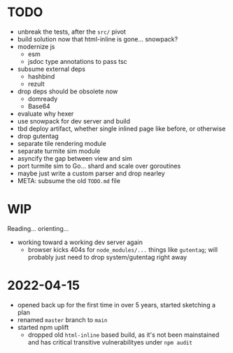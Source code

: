 # TODO

- unbreak the tests, after the `src/` pivot
- build solution now that html-inline is gone... snowpack?
- modernize js
  - esm
  - jsdoc type annotations to pass tsc
- subsume external deps
  - hashbind
  - rezult
- drop deps should be obsolete now
  - domready
  - Base64
- evaluate why hexer
- use snowpack for dev server and build
- tbd deploy artifact, whether single inlined page like before, or otherwise
- drop gutentag
- separate tile rendering module
- separate turmite sim module
- asyncify the gap between view and sim
- port turmite sim to Go... shard and scale over goroutines
- maybe just write a custom parser and drop nearley
- META: subsume the old `TODO.md` file

# WIP

Reading... orienting...

- working toward a working dev server again
  - browser kicks 404s for `node_modules/...` things like `gutentag`; will
    probably just need to drop system/gutentag right away

# 2022-04-15

- opened back up for the first time in over 5 years, started sketching a plan
- renamed `master` branch to `main`
- started npm uplift
  - dropped old `html-inline` based build, as it's not been mainstained and has
    critical transitive vulnerabilityes under `npm audit`

